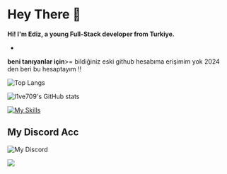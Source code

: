 # Hey There 👋 

**Hi! I'm Ediz, a young Full-Stack developer from Turkiye.**

-
**beni tanıyanlar için**>=
bildiğiniz eski github hesabıma erişimim yok 2024 den beri bu hesaptayım !!

![Top Langs](https://github-readme-stats.vercel.app/api/top-langs/?username=l1ve709&layout=compact&theme=radical)

![l1ve709's GitHub stats](https://github-readme-stats.vercel.app/api?username=l1ve709&show_icons=true&theme=radical)


[![My Skills](https://skillicons.dev/icons?i=js,html,css,cpp,cs,nodejs,react,py,bots,sqlite,vscode,linux,debian,kali)](https://skillicons.dev)





## My Discord Acc
![My Discord](https://lantern.rest/api/v1/users/794909914760871967?svg=1&theme=dark&borderRadius=2&hideActivity=1&hideStatus=0)

<img src="https://komarev.com/ghpvc/?username=l1ve709XXD&color=15171a">
